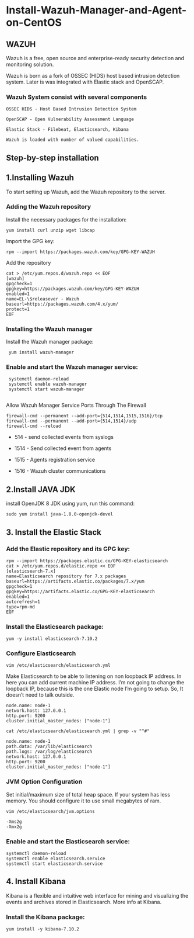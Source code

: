 # Install-Wazuh-Manager-and-Agent-on-CentOS


## WAZUH

Wazuh is a free, open source and enterprise-ready security detection and monitoring solution.

Wazuh is born as a fork of OSSEC (HIDS) host based intrusion detection system. Later is was integrated with Elastic stack and OpenSCAP.

### Wazuh System consist with several components
```
OSSEC HIDS - Host Based Intrusion Detection System

OpenSCAP - Open Vulnerability Assessment Language

Elastic Stack - Filebeat, Elasticsearch, Kibana

Wazuh is loaded with number of valued capabilities.
```

## Step-by-step installation

## 1.Installing Wazuh
To start setting up Wazuh, add the Wazuh repository to the server.

### Adding the Wazuh repository

Install the necessary packages for the installation:


 ```yum install curl unzip wget libcap```

Import the GPG key:


```
rpm --import https://packages.wazuh.com/key/GPG-KEY-WAZUH
```
Add the repository

```
cat > /etc/yum.repos.d/wazuh.repo << EOF
[wazuh]
gpgcheck=1
gpgkey=https://packages.wazuh.com/key/GPG-KEY-WAZUH
enabled=1
name=EL-\$releasever - Wazuh
baseurl=https://packages.wazuh.com/4.x/yum/
protect=1
EOF

```

### Installing the Wazuh manager

Install the Wazuh manager package:

``` yum install wazuh-manager```

### Enable and start the Wazuh manager service:

```
 systemctl daemon-reload
 systemctl enable wazuh-manager
 systemctl start wazuh-manager
 
 ```
Allow Wazuh Manager Service Ports Through The Firewall
```
firewall-cmd --permanent --add-port={514,1514,1515,1516}/tcp
firewall-cmd --permanent --add-port={514,1514}/udp
firewall-cmd --reload
```


* 514 - send collected events from syslogs

* 1514 - Send collected event from agents

* 1515 - Agents registration service

* 1516 - Wazuh cluster communications


## 2.Install JAVA JDK

install OpenJDK 8 JDK using yum, run this command:

``` sudo yum install java-1.8.0-openjdk-devel ```

## 3. Install the Elastic Stack

### Add the Elastic repository and its GPG key:

``` 
rpm --import https://packages.elastic.co/GPG-KEY-elasticsearch
cat > /etc/yum.repos.d/elastic.repo << EOF
[elasticsearch-7.x]
name=Elasticsearch repository for 7.x packages
baseurl=https://artifacts.elastic.co/packages/7.x/yum
gpgcheck=1
gpgkey=https://artifacts.elastic.co/GPG-KEY-elasticsearch
enabled=1
autorefresh=1
type=rpm-md
EOF
```

### Install the Elasticsearch package:

``` yum -y install elasticsearch-7.10.2 ```


### Configure Elasticsearch

```
vim /etc/elasticsearch/elasticsearch.yml
```
Make Elasticsearch to be able to listening on non loopback IP address. In here you can add current machine IP address. I’m not going to change the loopback IP, because this is the one Elastic node I’m going to setup. So, It doesn’t need to talk outside.
```
node.name: node-1
network.host: 127.0.0.1
http.port: 9200
cluster.initial_master_nodes: ["node-1"]

```
```
cat /etc/elasticsearch/elasticsearch.yml | grep -v "^#"

node.name: node-1
path.data: /var/lib/elasticsearch
path.logs: /var/log/elasticsearch
network.host: 127.0.0.1
http.port: 9200
cluster.initial_master_nodes: ["node-1"]
```

###  JVM Option Configuration

Set initial/maximum size of total heap space. If your system has less memory. You should configure it to use small megabytes of ram.

```
vim /etc/elasticsearch/jvm.options

-Xms2g
-Xmx2g

```

### Enable and start the Elasticsearch service:

```
systemctl daemon-reload
systemctl enable elasticsearch.service
systemctl start elasticsearch.service
```

## 4. Install Kibana

Kibana is a flexible and intuitive web interface for mining and visualizing the events and archives stored in Elasticsearch. More info at Kibana.

### Install the Kibana package:

```
yum install -y kibana-7.10.2
```



